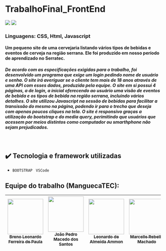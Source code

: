 # TrabalhoFinal_FrontEnd

<img src="https://img.shields.io/badge/Version-1.0.0-darkblue"/> <img src="https://img.shields.io/badge/Release%20Date-setember__30-darkviolet">
             
<h3> Linguagens: CSS, Html, Javascript </h3>
 
 <h4> Um pequeno site de uma cervejaria listando vários tipos de bebidas e eventos de cerveja na região serrana. Ele foi produzido em nosso período de aprendizado no Serratec. </h4>
<h5> De acordo com as especificações exigidas para o trabalho, foi desenvolvido um programa que exige um login pedindo nome de usuário e senha. O site irá averiguar se o cliente tem mais de 18 anos através de uma API com esses dados, produzida pela equipe. O site em si possui 4 páginas, a de login, a inicial oferecendo ao usuário uma visão de eventos de bebida e os tipos de bebida na região serrana, incluindo vários detalhes. O site utilizou Javascript na sessão de bebidas para facilitar a transissão do mesmo na página, podendo ir para o trecho que deseja com apenas poucos cliques na tela. O site é responsivo graças a utilização do bootstrap e do media query, perimitindo que usuários que acessem por meios distintos como computador ou smarthphone não sejam prejudicados. </h5>
<br>
              
 ## :heavy_check_mark: Tecnologia e framework utilizadas
- `BOOTSTRAP `     `VSCode `

## Equipe do trabalho (ManguecaTEC):

| [<img src="https://avatars.githubusercontent.com/u/72474294?v=4" width=115><br><sub>Breno Leonardo Ferreira de Paula</sub>](https://github.com/BrenoLeonardo) |  [<img src="https://avatars.githubusercontent.com/u/110869919?v=4" width=115><br><sub>João Pedro Macedo dos Santos</sub>](https://github.com/JoaoPedroMS01) |  [<img src="https://avatars.githubusercontent.com/u/69130377?v=4" width=115><br><sub>Leonardo de Almeida Ammon</sub>](https://github.com/unamon) |  [<img src="https://avatars.githubusercontent.com/u/110869578?v=4" width=115><br><sub>Marcelle Rebello Machado</sub>](https://github.com/MarcelleMachado) |  [<img src="https://avatars.githubusercontent.com/u/110869577?v=4" width=115><br><sub>Paulo Gordon Petersen</sub>](https://github.com/PauloPetersen) | 
| :---: | :---: | :---: | :---: | :---: |
